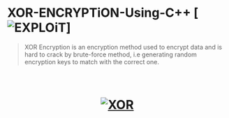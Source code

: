 # XOR-ENCRYPTiON-Using-C++ [![EXPLOiT](https://cdn.rawgit.com/sindresorhus/awesome/d7305f38d29fed78fa85652e3a63e154dd8e8829/media/badge.svg)]
> XOR Encryption is an encryption method used to encrypt data and is hard to crack by brute-force method, i.e generating random encryption keys to match with the correct one.

<h1 align="center"> <br><a href="#"><img src="https://upload.wikimedia.org/wikipedia/commons/thumb/7/77/Xor_Encrypt_Xor_%28XEX%29_mode_encryption.svg/841px-Xor_Encrypt_Xor_%28XEX%29_mode_encryption.svg.png" alt="XOR"></a></h1>
